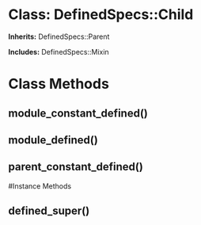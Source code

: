 # Class: DefinedSpecs::Child
**Inherits:** DefinedSpecs::Parent
    
**Includes:** DefinedSpecs::Mixin
  



# Class Methods
## module_constant_defined() [](#method-c-module_constant_defined)
## module_defined() [](#method-c-module_defined)
## parent_constant_defined() [](#method-c-parent_constant_defined)

#Instance Methods
## defined_super() [](#method-i-defined_super)


